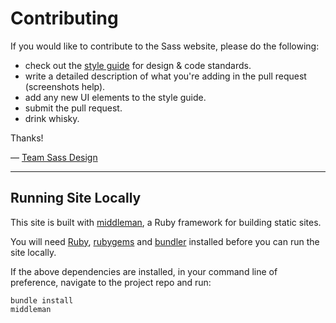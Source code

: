 # Contributing

If you would like to contribute to the Sass website, please do the following:

* check out the [style guide](http://sass-lang.com/styleguide) for design &
  code standards.
* write a detailed description of what you're adding in the pull request
  (screenshots help).
* add any new UI elements to the style guide.
* submit the pull request.
* drink whisky.

Thanks!

&mdash; [Team Sass Design](http://twitter.com/teamsassdesign)

---

## Running Site Locally

This site is built with [middleman](http://middlemanapp.com), a Ruby framework
for building static sites.

You will need [Ruby](https://www.ruby-lang.org/en/downloads/),
[rubygems](http://rubygems.org/) and [bundler](http://bundler.io/) installed
before you can run the site locally.

If the above dependencies are installed, in your command line of preference,
navigate to the project repo and run:

```
bundle install
middleman
```
